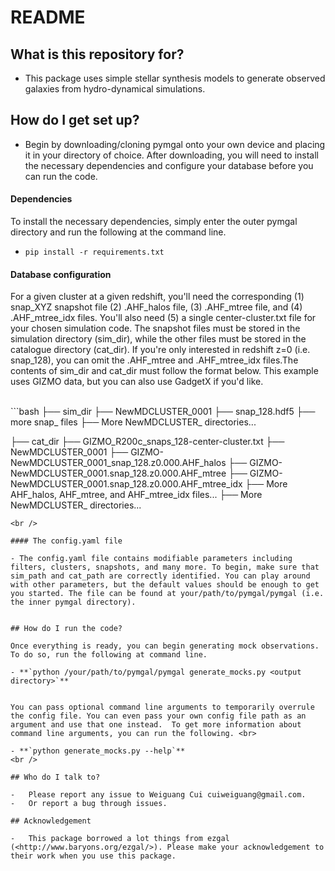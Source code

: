# README


## What is this repository for?

-   This package uses simple stellar synthesis models to generate observed galaxies from hydro-dynamical simulations.


## How do I get set up?

- Begin by downloading/cloning pymgal onto your own device and placing it in your directory of choice. After downloading, you will need to install the necessary dependencies and configure your database before you can run the code.

#### Dependencies 

To install the necessary dependencies, simply enter the outer pymgal directory and run the following at the command line.

- `pip install -r requirements.txt`


#### Database configuration


For a given cluster at a given redshift, you'll need the corresponding (1) snap_XYZ snapshot file (2) .AHF_halos file, (3) .AHF_mtree file, and (4) .AHF_mtree_idx files. You'll also need (5) a single center-cluster.txt file for your chosen simulation code. The snapshot files must be stored in the simulation directory (sim_dir), while the other files must be stored in the catalogue directory (cat_dir). If you're only interested in redshift z=0 (i.e. snap_128), you can omit the .AHF_mtree and .AHF_mtree_idx files.The contents of sim_dir and cat_dir must follow the format below. This example uses GIZMO data, but you can also use GadgetX if you'd like. 

<br />
```bash
├── sim_dir
    ├── NewMDCLUSTER_0001
        ├── snap_128.hdf5
        ├── more snap_ files 
    ├── More NewMDCLUSTER_ directories...

├── cat_dir 
    ├── GIZMO_R200c_snaps_128-center-cluster.txt
    ├── NewMDCLUSTER_0001
         ├── GIZMO-NewMDCLUSTER_0001_snap_128.z0.000.AHF_halos
         ├── GIZMO-NewMDCLUSTER_0001.snap_128.z0.000.AHF_mtree 
         ├── GIZMO-NewMDCLUSTER_0001.snap_128.z0.000.AHF_mtree_idx
         ├── More AHF_halos, AHF_mtree, and AHF_mtree_idx files...
    ├── More NewMDCLUSTER_ directories...
```  
<br />

#### The config.yaml file

- The config.yaml file contains modifiable parameters including filters, clusters, snapshots, and many more. To begin, make sure that sim_path and cat_path are correctly identified. You can play around with other parameters, but the default values should be enough to get you started. The file can be found at your/path/to/pymgal/pymgal (i.e. the inner pymgal directory). 


## How do I run the code?

Once everything is ready, you can begin generating mock observations. To do so, run the following at command line.

- **`python /your/path/to/pymgal/pymgal generate_mocks.py <output directory>`**


You can pass optional command line arguments to temporarily overrule the config file. You can even pass your own config file path as an argument and use that one instead.  To get more information about command line arguments, you can run the following. <br>

- **`python generate_mocks.py --help`**
<br />

## Who do I talk to?

-   Please report any issue to Weiguang Cui cuiweiguang@gmail.com.
-   Or report a bug through issues.

## Acknowledgement

-   This package borrowed a lot things from ezgal (<http://www.baryons.org/ezgal/>). Please make your acknowledgement to their work when you use this package.
